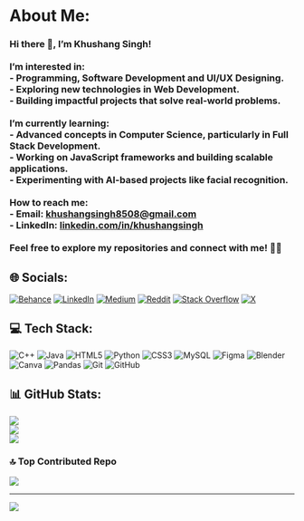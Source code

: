 # About Me:
### Hi there 👋, I’m **Khushang Singh**!<br><br>**I’m interested in**:<br>  - Programming, Software Development and UI/UX Designing.<br>  - Exploring new technologies in **Web Development**.<br>  - Building impactful projects that solve real-world problems.<br><br>**I’m currently learning**:<br>  - Advanced concepts in **Computer Science**, particularly in **Full Stack Development**.<br>  - Working on **JavaScript frameworks** and building scalable applications.<br>  - Experimenting with **AI-based projects** like facial recognition.<br><br>**How to reach me**:<br>  - Email: [khushangsingh8508@gmail.com](mailto:khushangsingh8508@gmail.com)<br>  - LinkedIn: [linkedin.com/in/khushangsingh](https://www.linkedin.com/in/khushangsingh2004/)<br><br>Feel free to explore my repositories and connect with me! 🚀✨


## 🌐 Socials:
[![Behance](https://img.shields.io/badge/Behance-1769ff?logo=behance&logoColor=white)](https://behance.net/khushangsingh) [![LinkedIn](https://img.shields.io/badge/LinkedIn-%230077B5.svg?logo=linkedin&logoColor=white)](https://linkedin.com/in/khsuhangsingh2004) [![Medium](https://img.shields.io/badge/Medium-12100E?logo=medium&logoColor=white)](https://medium.com/@khushangsingh8508) [![Reddit](https://img.shields.io/badge/Reddit-%23FF4500.svg?logo=Reddit&logoColor=white)](https://reddit.com/user/Greedy-Result-2871/) [![Stack Overflow](https://img.shields.io/badge/-Stackoverflow-FE7A16?logo=stack-overflow&logoColor=white)](https://stackoverflow.com/users/22882701/khushang-singh) [![X](https://img.shields.io/badge/X-black.svg?logo=X&logoColor=white)](https://x.com/KhushangSi59148) 

## 💻 Tech Stack:
![C++](https://img.shields.io/badge/c++-%2300599C.svg?style=flat&logo=c%2B%2B&logoColor=white) ![Java](https://img.shields.io/badge/java-%23ED8B00.svg?style=flat&logo=openjdk&logoColor=white) ![HTML5](https://img.shields.io/badge/html5-%23E34F26.svg?style=flat&logo=html5&logoColor=white) ![Python](https://img.shields.io/badge/python-3670A0?style=flat&logo=python&logoColor=ffdd54) ![CSS3](https://img.shields.io/badge/css3-%231572B6.svg?style=flat&logo=css3&logoColor=white) ![MySQL](https://img.shields.io/badge/mysql-4479A1.svg?style=flat&logo=mysql&logoColor=white) ![Figma](https://img.shields.io/badge/figma-%23F24E1E.svg?style=flat&logo=figma&logoColor=white) ![Blender](https://img.shields.io/badge/blender-%23F5792A.svg?style=flat&logo=blender&logoColor=white) ![Canva](https://img.shields.io/badge/Canva-%2300C4CC.svg?style=flat&logo=Canva&logoColor=white) ![Pandas](https://img.shields.io/badge/pandas-%23150458.svg?style=flat&logo=pandas&logoColor=white) ![Git](https://img.shields.io/badge/git-%23F05033.svg?style=flat&logo=git&logoColor=white) ![GitHub](https://img.shields.io/badge/github-%23121011.svg?style=flat&logo=github&logoColor=white)
## 📊 GitHub Stats:
![](https://github-readme-stats.vercel.app/api?username=KhushangSingh&theme=radical&hide_border=false&include_all_commits=false&count_private=false)<br/>
![](https://github-readme-streak-stats.herokuapp.com/?user=KhushangSingh&theme=radical&hide_border=false)<br/>
![](https://github-readme-stats.vercel.app/api/top-langs/?username=KhushangSingh&theme=radical&hide_border=false&include_all_commits=false&count_private=false&layout=compact)

### 🔝 Top Contributed Repo
![](https://github-contributor-stats.vercel.app/api?username=KhushangSingh&limit=5&theme=dark&combine_all_yearly_contributions=true)

---
[![](https://visitcount.itsvg.in/api?id=KhushangSingh&icon=0&color=6)](https://visitcount.itsvg.in)

<!-- Proudly created with GPRM ( https://gprm.itsvg.in ) -->
<!---
KhushangSingh/KhushangSingh is a ✨ special ✨ repository because its `README.md` (this file) appears on your GitHub profile.
You can click the Preview link to take a look at your changes.
--->
